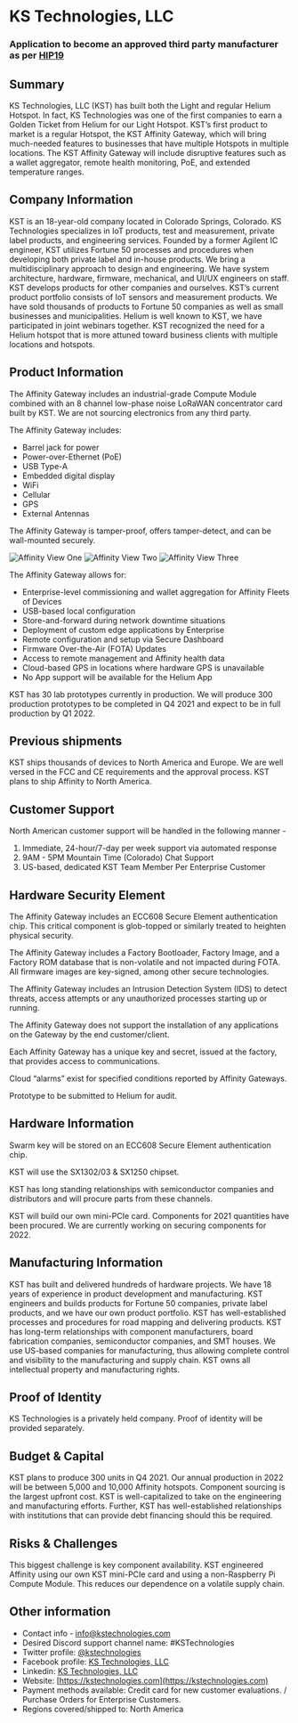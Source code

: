 # KS Technologies, LLC
### Application to become an approved third party manufacturer as per [HIP19](https://github.com/helium/HIP/blob/master/0019-third-party-manufacturers.md)

## Summary

KS Technologies, LLC (KST) has built both the Light and regular Helium Hotspot. In fact, KS Technologies was one of the first companies to earn a Golden Ticket from Helium for our Light Hotspot. KST’s first product to market is a regular Hotspot, the KST Affinity Gateway, which will bring much-needed features to businesses that have multiple Hotspots in multiple locations. The KST Affinity Gateway will include disruptive features such as a wallet aggregator, remote health monitoring, PoE, and extended temperature ranges.

## Company Information

KST is an 18-year-old company located in Colorado Springs, Colorado. KS Technologies specializes in IoT products, test and measurement, private label products, and engineering services. Founded by a former Agilent IC engineer, KST utilizes Fortune 50 processes and procedures when developing both private label and in-house products. We bring a multidisciplinary approach to design and engineering. We have system architecture, hardware, firmware, mechanical, and UI/UX engineers on staff. KST develops products for other companies and ourselves. KST’s current product portfolio consists of IoT sensors and measurement products. We have sold thousands of products to Fortune 50 companies as well as small businesses and municipalities. Helium is well known to KST, we have participated in joint webinars together. KST recognized the need for a Helium hotspot that is more attuned toward business clients with multiple locations and hotspots. 

## Product Information

The Affinity Gateway includes an industrial-grade Compute Module combined with an 8 channel low-phase noise LoRaWAN concentrator card built by KST. We are not sourcing electronics from any third party.

The Affinity Gateway includes:
* Barrel jack for power
* Power-over-Ethernet (PoE)
* USB Type-A
* Embedded digital display
* WiFi
* Cellular
* GPS
* External Antennas

The Affinity Gateway is tamper-proof, offers tamper-detect, and can be wall-mounted securely.

![Affinity View One](kstechnologies/HLC_Ren1_WEink.png)
![Affinity View Two](kstechnologies/HLC_Ren2_WEink.png)
![Affinity View Three](kstechnologies/HLC_Ren3_WEink.png)

The Affinity Gateway allows for:
* Enterprise-level commissioning and wallet aggregation for Affinity Fleets of Devices
* USB-based local configuration
* Store-and-forward during network downtime situations
* Deployment of custom edge applications by Enterprise
* Remote configuration and setup via Secure Dashboard
* Firmware Over-the-Air (FOTA) Updates
* Access to remote management and Affinity health data
* Cloud-based GPS in locations where hardware GPS is unavailable
* No App support will be available for the Helium App

KST has 30 lab prototypes currently in production. We will produce 300 production prototypes to be completed in Q4 2021 and expect to be in full production by Q1 2022.


## Previous shipments

KST ships thousands of devices to North America and Europe. We are well versed in the FCC and CE requirements and the approval process. KST plans to ship Affinity to North America.

## Customer Support

North American customer support will be handled in the following manner -
1. Immediate, 24-hour/7-day per week support via automated response
2. 9AM - 5PM Mountain Time (Colorado) Chat Support
3. US-based, dedicated KST Team Member Per Enterprise Customer


## Hardware Security Element

The Affinity Gateway includes an ECC608 Secure Element authentication chip. This critical component is glob-topped or similarly treated to heighten physical security.

The Affinity Gateway includes a Factory Bootloader, Factory Image, and a Factory ROM database that is non-volatile and not impacted during FOTA. All firmware images are key-signed, among other secure technologies.

The Affinity Gateway includes an Intrusion Detection System (IDS) to detect threats, access attempts or any unauthorized processes starting up or running.

The Affinity Gateway does not support the installation of any applications on the Gateway by the end customer/client.

Each Affinity Gateway has a unique key and secret, issued at the factory, that provides access to communications.

Cloud “alarms” exist for specified conditions reported by Affinity Gateways.

Prototype to be submitted to Helium for audit.


## Hardware Information

Swarm key will be stored on an ECC608 Secure Element authentication chip.

KST will use the SX1302/03 & SX1250 chipset. 

KST has long standing relationships with semiconductor companies and distributors and will procure parts from these channels.

KST will build our own mini-PCIe card. Components for 2021 quantities have been procured.  We are currently working on securing components for 2022.


## Manufacturing Information

KST has built and delivered hundreds of hardware projects. We have 18 years of experience in product development and manufacturing. KST engineers and builds products for Fortune 50 companies, private label products, and we have our own product portfolio.  KST has well-established processes and procedures for road mapping and delivering products. KST has long-term relationships with component manufacturers, board fabrication companies, semiconductor companies, and SMT houses. We use US-based companies for manufacturing, thus allowing complete control and visibility to the manufacturing and supply chain. KST owns all intellectual property and manufacturing rights.

## Proof of Identity

KS Technologies is a privately held company. Proof of identity will be provided separately. 

## Budget & Capital

KST plans to produce 300 units in Q4 2021. Our annual production in 2022 will be between 5,000 and 10,000 Affinity hotspots. Component sourcing is the largest upfront cost. KST is well-capitalized to take on the engineering and manufacturing efforts. Further, KST has well-established relationships with institutions that can provide debt financing should this be required.

## Risks & Challenges

This biggest challenge is key component availability. KST engineered Affinity using our own KST mini-PCIe card and using a non-Raspberry Pi Compute Module. This reduces our dependence on a volatile supply chain. 

## Other information
 
* Contact info - info@kstechnologies.com
* Desired Discord support channel name: #KSTechnologies
* Twitter profile: [@kstechnologies](https://twitter.com/kstechnologies)
* Facebook profile: [KS Technologies, LLC](https://www.facebook.com/pages/KS-Technologies-LLC/107015177588)
* Linkedin: [KS Technologies, LLC](https://www.linkedin.com/company/ks-technologies-llc)
* Website: [https://kstechnologies.com](https://kstechnologies.com)
* Payment methods available: Credit card for new customer evaluations. / Purchase Orders for Enterprise Customers.
* Regions covered/shipped to: North America